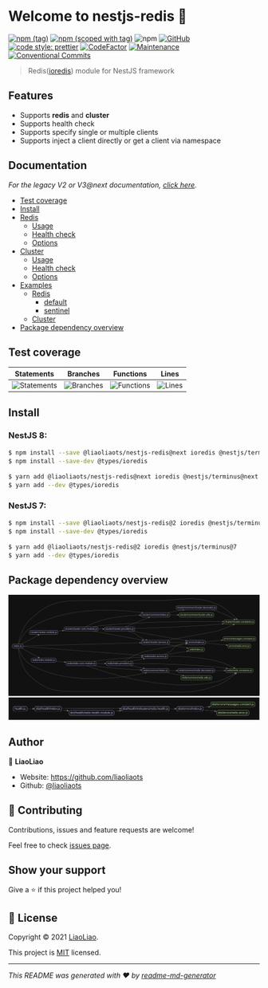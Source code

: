 # Welcome to nestjs-redis 👋

[![npm (tag)](https://img.shields.io/npm/v/@liaoliaots/nestjs-redis/latest?style=flat-square)](https://www.npmjs.com/package/@liaoliaots/nestjs-redis)
[![npm (scoped with tag)](https://img.shields.io/npm/v/@liaoliaots/nestjs-redis/next?style=flat-square)](https://www.npmjs.com/package/@liaoliaots/nestjs-redis/v/3.0.0-next.2)
![npm](https://img.shields.io/npm/dw/@liaoliaots/nestjs-redis?style=flat-square)
[![GitHub](https://img.shields.io/github/license/liaoliaots/nestjs-redis?style=flat-square)](https://github.com/liaoliaots/nestjs-redis/blob/main/LICENSE)
[![code style: prettier](https://img.shields.io/badge/code_style-prettier-ff69b4.svg?style=flat-square)](https://github.com/prettier/prettier)
[![CodeFactor](https://www.codefactor.io/repository/github/liaoliaots/nestjs-redis/badge)](https://www.codefactor.io/repository/github/liaoliaots/nestjs-redis)
[![Maintenance](https://img.shields.io/badge/Maintained%3F-yes-green.svg)](https://github.com/liaoliaots/nestjs-redis/graphs/commit-activity)
[![Conventional Commits](https://img.shields.io/badge/Conventional%20Commits-1.0.0-yellow.svg)](https://conventionalcommits.org)

> Redis([ioredis](https://github.com/luin/ioredis)) module for NestJS framework

## Features

-   Supports **redis** and **cluster**
-   Supports health check
-   Supports specify single or multiple clients
-   Supports inject a client directly or get a client via namespace

## Documentation

_For the legacy V2 or V3@next documentation, [click here](./docs/v2/README.md)._

-   [Test coverage](#test-coverage)
-   [Install](#install)
-   [Redis](./docs/v3/redis.md)
    -   [Usage](/docs/v3/redis.md#redis-usage)
    -   [Health check](/docs/v3/redis.md#redis-health-check)
    -   [Options](/docs/v3/redis.md#redis-options)
-   [Cluster](./docs/v3/cluster.md)
    -   [Usage](./docs/v3/cluster.md#cluster-usage)
    -   [Health check](./docs/v3/cluster.md#cluster-health-check)
    -   [Options](./docs/v3/cluster.md#cluster-options)
-   [Examples](./docs/v3/examples.md)
    -   [Redis](./docs/v3/examples.md)
        -   [default](./docs/v3/examples.md#examples-redis)
        -   [sentinel](./docs/v3/examples.md#examples-sentinel)
    -   [Cluster](./docs/v3/cluster.md)
-   [Package dependency overview](#package-dependency-overview)

## Test coverage

| Statements                                                                      | Branches                                                               | Functions                                                                | Lines                                                                |
| ------------------------------------------------------------------------------- | ---------------------------------------------------------------------- | ------------------------------------------------------------------------ | -------------------------------------------------------------------- |
| ![Statements](https://img.shields.io/badge/statements-91.92%25-brightgreen.svg) | ![Branches](https://img.shields.io/badge/branches-82.69%25-yellow.svg) | ![Functions](https://img.shields.io/badge/functions-82.81%25-yellow.svg) | ![Lines](https://img.shields.io/badge/lines-91.1%25-brightgreen.svg) |

## Install

### NestJS 8:

```sh
$ npm install --save @liaoliaots/nestjs-redis@next ioredis @nestjs/terminus@next
$ npm install --save-dev @types/ioredis
```

```sh
$ yarn add @liaoliaots/nestjs-redis@next ioredis @nestjs/terminus@next
$ yarn add --dev @types/ioredis
```

### NestJS 7:

```sh
$ npm install --save @liaoliaots/nestjs-redis@2 ioredis @nestjs/terminus@7
$ npm install --save-dev @types/ioredis
```

```sh
$ yarn add @liaoliaots/nestjs-redis@2 ioredis @nestjs/terminus@7
$ yarn add --dev @types/ioredis
```

## Package dependency overview

![](./docs/latest/dependency-graph.svg)
![](./docs/latest/dependency-graph-health.svg)

## Author

👤 **LiaoLiao**

-   Website: https://github.com/liaoliaots
-   Github: [@liaoliaots](https://github.com/liaoliaots)

## 🤝 Contributing

Contributions, issues and feature requests are welcome!

Feel free to check [issues page](https://github.com/liaoliaots/nestjs-redis/issues).

## Show your support

Give a ⭐️ if this project helped you!

## 📝 License

Copyright © 2021 [LiaoLiao](https://github.com/liaoliaots).

This project is [MIT](https://github.com/liaoliaots/nestjs-redis/blob/main/LICENSE) licensed.

---

_This README was generated with ❤️ by [readme-md-generator](https://github.com/kefranabg/readme-md-generator)_
